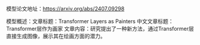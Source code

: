 模型论文地址：https://arxiv.org/abs/2407.09298

模型概述：文章标题：Transformer Layers as Painters
中文文章标题：Transformer层作为画家
文章内容：研究提出了一种新方法，通过Transformer层直接生成图像，展示其在绘画方面的潜力。

